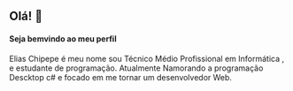 ## Olá! 👋
#### Seja bemvindo ao meu perfil 

Elias Chipepe é meu nome sou Técnico Médio Profissional em Informática , e  estudante de programação.
Atualmente Namorando a programação Descktop c# e focado em me tornar um desenvolvedor Web.
<!--
- 🔭 I’m currently working on ...
- 🌱 I’m currently learning ...
- 👯 I’m looking to collaborate on ...
- 🤔 I’m looking for help with ...
- 💬 Ask me about ...
- 📫 How to reach me: ...
- 😄 Pronouns: ...
- ⚡ Fun fact: ...
-->
